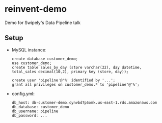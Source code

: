 reinvent-demo
=============

Demo for Swipely's Data Pipeline talk

Setup
-----

* MySQL instance:

    ```
    create database customer_demo;
    use customer_demo;
    create table sales_by_day (store varchar(32), day datetime, total_sales decimal(10,2), primary key (store, day));

    create user 'pipeline'@'%' identified by '...';
    grant all privileges on customer_demo.* to 'pipeline'@'%';
    ```

* config.yml:

    ```
    db_host: db-customer-demo.cynvbd7p6omk.us-east-1.rds.amazonaws.com
    db_database: customer_demo
    db_username: pipeline
    db_password: ...
    ```

